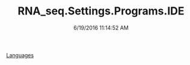 ﻿---
title: RNA_seq.Settings.Programs.IDE
date: 6/19/2016 11:14:52 AM
---

[Languages](T-RNA_seq.Settings.Programs.IDE.Languages.html)
